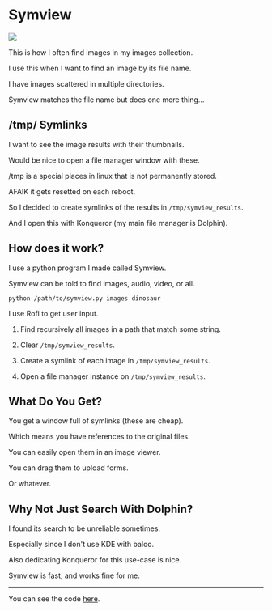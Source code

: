 # Symview

![](https://i.imgur.com/o19JgRs.gif)

This is how I often find images in my images collection.

I use this when I want to find an image by its file name.

I have images scattered in multiple directories.

Symview matches the file name but does one more thing...

## /tmp/ Symlinks

I want to see the image results with their thumbnails.

Would be nice to open a file manager window with these.

/tmp is a special places in linux that is not permanently stored.

AFAIK it gets resetted on each reboot.

So I decided to create symlinks of the results in `/tmp/symview_results`.

And I open this with Konqueror (my main file manager is Dolphin).

## How does it work?

I use a python program I made called Symview.

Symview can be told to find images, audio, video, or all.

`python /path/to/symview.py images dinosaur`

I use Rofi to get user input.

1) Find recursively all images in a path that match some string.

2) Clear `/tmp/symview_results`.

3) Create a symlink of each image in `/tmp/symview_results`.

4) Open a file manager instance on `/tmp/symview_results`.

## What Do You Get?

You get a window full of symlinks (these are cheap).

Which means you have references to the original files.

You can easily open them in an image viewer.

You can drag them to upload forms.

Or whatever.

## Why Not Just Search With Dolphin?

I found its search to be unreliable sometimes.

Especially since I don't use KDE with baloo.

Also dedicating Konqueror for this use-case is nice.

Symview is fast, and works fine for me.

---

You can see the code [here](https://github.com/madprops/symview).